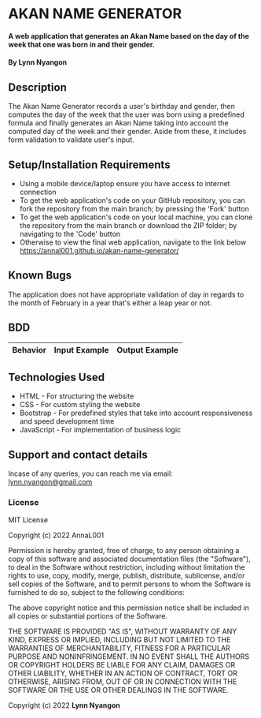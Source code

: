 # AKAN NAME GENERATOR
#### A web application that generates an Akan Name based on the day of the week that one was born in and their gender.
#### By **Lynn Nyangon**
## Description
The Akan Name Generator records a user's birthday and gender, then computes the day of the week that the user was born using a predefined formula and finally generates an Akan Name taking into account the computed day of the week and their gender. Aside from these, it includes form validation to validate user's input.
## Setup/Installation Requirements
* Using a mobile device/laptop ensure you have access to internet connection
* To get the web application's code on your GitHub repository, you can fork the repository from the main branch; by pressing the 'Fork' button
* To get the web application's code on your local machine, you can clone the repository from the main branch or download the ZIP folder; by navigating to the 'Code' button
* Otherwise to view the final web application, navigate to the link below <br>
  https://annal001.github.io/akan-name-generator/
## Known Bugs
The application does not have appropriate validation of day in regards to the month of February in a year that's either a leap year or not.
## BDD
| **Behavior** | **Input Example** | **Output Example**|
|--------------|:-----------------:|------------------:|
## Technologies Used
* HTML - For structuring the website
* CSS - For custom styling the website
* Bootstrap - For predefined styles that take into account responsiveness and speed development time
* JavaScript - For implementation of business logic
## Support and contact details
Incase of any queries, you can reach me via email: lynn.nyangon@gmail.com
### License
MIT License

Copyright (c) 2022 AnnaL001

Permission is hereby granted, free of charge, to any person obtaining a copy
of this software and associated documentation files (the "Software"), to deal
in the Software without restriction, including without limitation the rights
to use, copy, modify, merge, publish, distribute, sublicense, and/or sell
copies of the Software, and to permit persons to whom the Software is
furnished to do so, subject to the following conditions:

The above copyright notice and this permission notice shall be included in all
copies or substantial portions of the Software.

THE SOFTWARE IS PROVIDED "AS IS", WITHOUT WARRANTY OF ANY KIND, EXPRESS OR
IMPLIED, INCLUDING BUT NOT LIMITED TO THE WARRANTIES OF MERCHANTABILITY,
FITNESS FOR A PARTICULAR PURPOSE AND NONINFRINGEMENT. IN NO EVENT SHALL THE
AUTHORS OR COPYRIGHT HOLDERS BE LIABLE FOR ANY CLAIM, DAMAGES OR OTHER
LIABILITY, WHETHER IN AN ACTION OF CONTRACT, TORT OR OTHERWISE, ARISING FROM,
OUT OF OR IN CONNECTION WITH THE SOFTWARE OR THE USE OR OTHER DEALINGS IN THE
SOFTWARE.

Copyright (c) 2022 **Lynn Nyangon**
